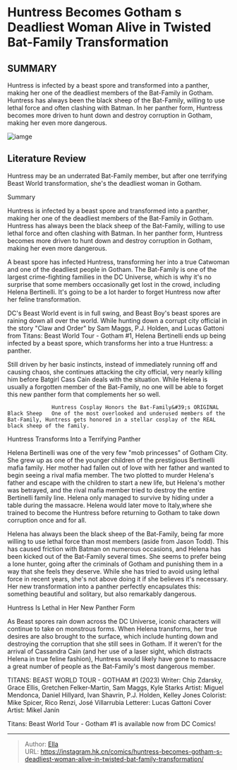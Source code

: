 # Huntress Becomes Gotham s Deadliest Woman Alive in Twisted Bat-Family Transformation


## SUMMARY 



  Huntress is infected by a beast spore and transformed into a panther, making her one of the deadliest members of the Bat-Family in Gotham.   Huntress has always been the black sheep of the Bat-Family, willing to use lethal force and often clashing with Batman.   In her panther form, Huntress becomes more driven to hunt down and destroy corruption in Gotham, making her even more dangerous.  

![iamge](https://static1.srcdn.com/wordpress/wp-content/uploads/2023/12/dc-bat-family-huntress-becomes-a-panther-person.jpg)

## Literature Review

Huntress may be an underrated Bat-Family member, but after one terrifying Beast World transformation, she&#39;s the deadliest woman in Gotham.





Summary

  Huntress is infected by a beast spore and transformed into a panther, making her one of the deadliest members of the Bat-Family in Gotham.   Huntress has always been the black sheep of the Bat-Family, willing to use lethal force and often clashing with Batman.   In her panther form, Huntress becomes more driven to hunt down and destroy corruption in Gotham, making her even more dangerous.  







A beast spore has infected Huntress, transforming her into a true Catwoman and one of the deadliest people in Gotham. The Bat-Family is one of the largest crime-fighting families in the DC Universe, which is why it&#39;s no surprise that some members occasionally get lost in the crowd, including Helena Bertinelli. It&#39;s going to be a lot harder to forget Huntress now after her feline transformation.

DC&#39;s Beast World event is in full swing, and Beast Boy&#39;s beast spores are raining down all over the world. While hunting down a corrupt city official in the story &#34;Claw and Order&#34; by Sam Maggs, P.J. Holden, and Lucas Gattoni from Titans: Beast World Tour - Gotham #1, Helena Bertinelli ends up being infected by a beast spore, which transforms her into a true Huntress: a panther.



          




Still driven by her basic instincts, instead of immediately running off and causing chaos, she continues attacking the city official, very nearly killing him before Batgirl Cass Cain deals with the situation. While Helena is usually a forgotten member of the Bat-Family, no one will be able to forget this new panther form that complements her so well.

                  Huntress Cosplay Honors the Bat-Family&#39;s ORIGINAL Black Sheep   One of the most overlooked and underused members of the Bat-Family, Huntress gets honored in a stellar cosplay of the REAL black sheep of the family.   


 Huntress Transforms Into a Terrifying Panther 
          

Helena Bertinelli was one of the very few &#34;mob princesses&#34; of Gotham City. She grew up as one of the younger children of the prestigious Bertinelli mafia family. Her mother had fallen out of love with her father and wanted to begin seeing a rival mafia member. The two plotted to murder Helena&#39;s father and escape with the children to start a new life, but Helena&#39;s mother was betrayed, and the rival mafia member tried to destroy the entire Bertinelli family line. Helena only managed to survive by hiding under a table during the massacre. Helena would later move to Italy,where she trained to become the Huntress before returning to Gotham to take down corruption once and for all.




Helena has always been the black sheep of the Bat-Family, being far more willing to use lethal force than most members (aside from Jason Todd). This has caused friction with Batman on numerous occasions, and Helena has been kicked out of the Bat-Family several times. She seems to prefer being a lone hunter, going after the criminals of Gotham and punishing them in a way that she feels they deserve. While she has tried to avoid using lethal force in recent years, she&#39;s not above doing it if she believes it&#39;s necessary. Her new transformation into a panther perfectly encapsulates this: something beautiful and solitary, but also remarkably dangerous.



 Huntress Is Lethal in Her New Panther Form 
          

As Beast spores rain down across the DC Universe, iconic characters will continue to take on monstrous forms. When Helena transforms, her true desires are also brought to the surface, which include hunting down and destroying the corruption that she still sees in Gotham. If it weren&#39;t for the arrival of Cassandra Cain (and her use of a laser sight, which distracts Helena in true feline fashion), Huntress would likely have gone to massacre a great number of people as the Bat-Family&#39;s most dangerous member.




 TITANS: BEAST WORLD TOUR - GOTHAM #1 (2023)                  Writer: Chip Zdarsky, Grace Ellis, Gretchen Felker-Martin, Sam Maggs, Kyle Starks   Artist: Miguel Mendonca, Daniel Hillyard, Ivan Shavrin, P.J. Holden, Kelley Jones   Colorist: Mike Spicer, Rico Renzi, José Villarrubia   Letterer: Lucas Gattoni   Cover Artist: Mikel Janín      





Titans: Beast World Tour - Gotham #1 is available now from DC Comics!





---

> Author: [Ella](https://instagram.hk.cn/)  
> URL: https://instagram.hk.cn/comics/huntress-becomes-gotham-s-deadliest-woman-alive-in-twisted-bat-family-transformation/  

